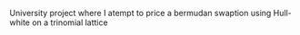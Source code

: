 University project where I atempt to price a bermudan swaption using Hull-white on a trinomial lattice 
